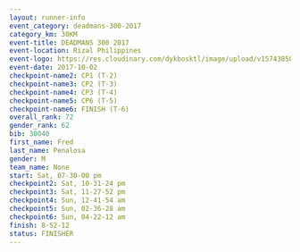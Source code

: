 ```yaml
---
layout: runner-info 
event_category: deadmans-300-2017 
category_km: 30KM 
event-title: DEADMANS 300 2017 
event-location: Rizal Philippines 
event-logo: https://res.cloudinary.com/dykbosktl/image/upload/v1574385898/Logo/2017-DM300-Logo_ljecaw.jpg 
event-date: 2017-10-02 
checkpoint-name2: CP1 (T-2) 
checkpoint-name3: CP2 (T-3) 
checkpoint-name4: CP3 (T-4) 
checkpoint-name5: CP6 (T-5) 
checkpoint-name6: FINISH (T-6) 
overall_rank: 72
gender_rank: 62
bib: 30040
first_name: Fred
last_name: Penalosa
gender: M
team_name: None
start: Sat, 07-30-00 pm
checkpoint2: Sat, 10-31-24 pm
checkpoint3: Sat, 11-27-52 pm
checkpoint4: Sun, 12-41-54 am
checkpoint5: Sun, 02-36-28 am
checkpoint6: Sun, 04-22-12 am
finish: 8-52-12
status: FINISHER
---
```

